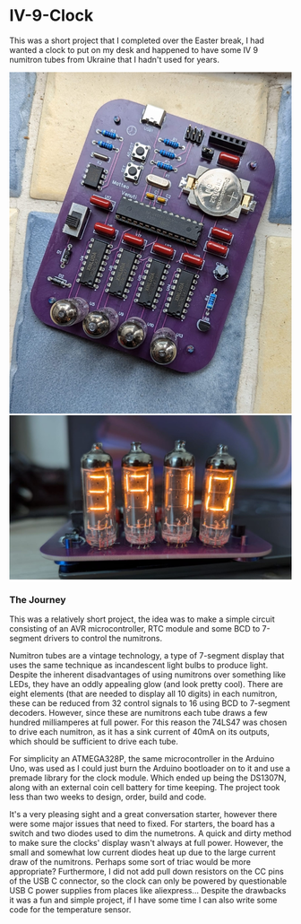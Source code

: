 # IV-9-Clock

This was a short project that I completed over the Easter break, I had wanted a clock to put on my desk and happened to have some IV 9 numitron tubes from Ukraine that I hadn't used for years. 

![Assembled clock PCB](IV9.jpg)
![Numetron tubes](FrontClock.jpg)

### The Journey

This was a relatively short project, the idea was to make a simple circuit consisting of an AVR microcontroller, RTC module and some BCD to 7-segment drivers to control the numitrons.

Numitron tubes are a vintage technology, a type of 7-segment display that uses the same technique as incandescent light bulbs to produce light. Despite the inherent disadvantages of using numitrons over something like LEDs, they have an oddly appealing glow (and look pretty cool). There are eight elements (that are needed to display all 10 digits) in each numitron, these can be reduced from 32 control signals to 16 using BCD to 7-segment decoders. However, since these are numitrons each tube draws a few hundred milliamperes at full power. For this reason the 74LS47 was chosen to drive each numitron, as it has a sink current of 40mA on its outputs, which should be sufficient to drive each tube.

For simplicity an ATMEGA328P, the same microcontroller in the Arduino Uno, was used as I could just burn the Arduino bootloader on to it and use a premade library for the clock module. Which ended up being the DS1307N, along with an external coin cell battery for time keeping. The project took less than two weeks to design, order, build and code.

It's a very pleasing sight and a great conversation starter, however there were some major issues that need to fixed. For starters, the board has a switch and two diodes used to dim the numetrons. A quick and dirty method to make sure the clocks' display wasn't always at full power. However, the small and somewhat low current diodes heat up due to the large current draw of the numitrons. Perhaps some sort of triac would be more appropriate? Furthermore, I did not add pull down resistors on the CC pins of the USB C connector, so the clock can only be powered by questionable USB C power supplies from places like aliexpress... Despite the drawbacks it was a fun and simple project, if I have some time I can also write some code for the temperature sensor.
